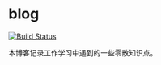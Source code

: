 # blog

[![Build Status](https://travis-ci.org/thj8/blog.svg?branch=master)](https://travis-ci.org/thj8/blog)


本博客记录工作学习中遇到的一些零散知识点。
